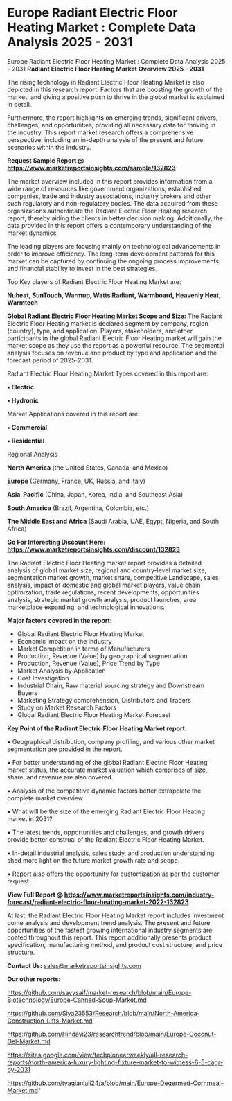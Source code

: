 # Europe Radiant Electric Floor Heating Market : Complete Data Analysis 2025 - 2031
Europe Radiant Electric Floor Heating Market : Complete Data Analysis 2025 - 2031
<Strong> Radiant Electric Floor Heating Market Overview 2025 - 2031</strong>

The rising technology in Radiant Electric Floor Heating Market is also depicted in this research report. Factors that are boosting the growth of the market, and giving a positive push to thrive in the global market is explained in detail.

Furthermore, the report highlights on emerging trends, significant drivers, challenges, and opportunities, providing all necessary data for thriving in the industry. This report market research offers a comprehensive perspective, including an in-depth analysis of the present and future scenarios within the industry.

<strong>Request Sample Report @ <a href=https://www.marketreportsinsights.com/sample/132823>https://www.marketreportsinsights.com/sample/132823</a></strong>

The market overview included in this report provides information from a wide range of resources like government organizations, established companies, trade and industry associations, industry brokers and other such regulatory and non-regulatory bodies. The data acquired from these organizations authenticate the Radiant Electric Floor Heating research report, thereby aiding the clients in better decision making. Additionally, the data provided in this report offers a contemporary understanding of the market dynamics.

The leading players are focusing mainly on technological advancements in order to improve efficiency. The long-term development patterns for this market can be captured by continuing the ongoing process improvements and financial stability to invest in the best strategies.

Top Key players of Radiant Electric Floor Heating Market are:

<strong>Nuheat, SunTouch, Warmup, Watts Radiant, Warmboard, Heavenly Heat, Warmtech</strong>

<strong><b>Global Radiant Electric Floor Heating Market Scope and Size:</b></strong>
The Radiant Electric Floor Heating market is declared segment by company, region (country), type, and application. Players, stakeholders, and other participants in the global Radiant Electric Floor Heating market will gain the market scope as they use the report as a powerful resource. The segmental analysis focuses on revenue and product by type and application and the forecast period of 2025-2031.

Radiant Electric Floor Heating Market Types covered in this report are:

<strong>• Electric

• Hydronic</strong>

Market Applications covered in this report are:

<strong>• Commercial

• Residential</strong> 

Regional Analysis

<strong>North America</strong> (the United States, Canada, and Mexico)

<strong>Europe</strong> (Germany, France, UK, Russia, and Italy)

<strong>Asia-Pacific</strong> (China, Japan, Korea, India, and Southeast Asia)

<strong>South America</strong> (Brazil, Argentina, Colombia, etc.)

<strong>The Middle East and Africa</strong> (Saudi Arabia, UAE, Egypt, Nigeria, and South Africa)

<strong>Go For Interesting Discount Here: <a href=https://www.marketreportsinsights.com/discount/132823>https://www.marketreportsinsights.com/discount/132823</a></strong>

The Radiant Electric Floor Heating market report provides a detailed analysis of global market size, regional and country-level market size, segmentation market growth, market share, competitive Landscape, sales analysis, impact of domestic and global market players, value chain optimization, trade regulations, recent developments, opportunities analysis, strategic market growth analysis, product launches, area marketplace expanding, and technological innovations.

<strong><b>Major factors covered in the report:</b></strong>
<ul>
  <li>Global Radiant Electric Floor Heating Market </li>
  <li>Economic Impact on the Industry</li>
  <li>Market Competition in terms of Manufacturers</li>
  <li>Production, Revenue (Value) by geographical segmentation</li>
  <li>Production, Revenue (Value), Price Trend by Type</li>
  <li>Market Analysis by Application</li>
  <li>Cost Investigation</li>
  <li>Industrial Chain, Raw material sourcing strategy and Downstream Buyers</li>
  <li>Marketing Strategy comprehension, Distributors and Traders</li>
  <li>Study on Market Research Factors</li>
  <li>Global Radiant Electric Floor Heating Market Forecast</li>
</ul>

<strong><b>Key Point of the Radiant Electric Floor Heating Market report:</b></strong>

• Geographical distribution, company profiling, and various other market segmentation are provided in the report.

• For better understanding of the global Radiant Electric Floor Heating market status, the accurate market valuation which comprises of size, share, and revenue are also covered.

• Analysis of the competitive dynamic factors better extrapolate the complete market overview

• What will be the size of the emerging Radiant Electric Floor Heating market in 2031?

• The latest trends, opportunities and challenges, and growth drivers provide better construal of the Radiant Electric Floor Heating Market.

• In-detail industrial analysis, sales study, and production understanding shed more light on the future market growth rate and scope.

• Report also offers the opportunity for customization as per the customer request.

<strong><b>View Full Report @ <a href=https://www.marketreportsinsights.com/industry-forecast/radiant-electric-floor-heating-market-2022-132823>https://www.marketreportsinsights.com/industry-forecast/radiant-electric-floor-heating-market-2022-132823</a></b></strong>


At last, the Radiant Electric Floor Heating Market report includes investment come analysis and development trend analysis. The present and future opportunities of the fastest growing international industry segments are coated throughout this report. This report additionally presents product specification, manufacturing method, and product cost structure, and price structure.

<strong>Contact Us:</strong>
sales@marketreportsinsights.com

<strong>Our other reports:</strong>

<a href=https://github.com/sayysaif/market-research/blob/main/Europe-Biotechnology/Europe-Canned-Soup-Market.md>https://github.com/sayysaif/market-research/blob/main/Europe-Biotechnology/Europe-Canned-Soup-Market.md</a>

<a href=https://github.com/Siya23553/Research/blob/main/North-America-Construction-Lifts-Market.md>https://github.com/Siya23553/Research/blob/main/North-America-Construction-Lifts-Market.md</a>

<a href=https://github.com/Hindavi23/researchtrend/blob/main/Europe-Coconut-Gel-Market.md>https://github.com/Hindavi23/researchtrend/blob/main/Europe-Coconut-Gel-Market.md</a>

<a href=https://sites.google.com/view/techpioneerweekly/all-research-reports/north-america-luxury-lighting-fixture-market-to-witness-6-5-cagr-by-2031>https://sites.google.com/view/techpioneerweekly/all-research-reports/north-america-luxury-lighting-fixture-market-to-witness-6-5-cagr-by-2031</a>

<a href=https://github.com/tyagianjali24/a/blob/main/Europe-Degermed-Cornmeal-Market.md>https://github.com/tyagianjali24/a/blob/main/Europe-Degermed-Cornmeal-Market.md</a>"

